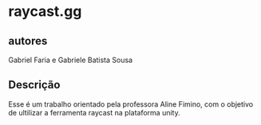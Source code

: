 # raycast.gg
## autores
Gabriel Faria e Gabriele Batista Sousa
## Descrição 
Esse é um trabalho orientado pela professora Aline Fimino, com o objetivo de ultilizar a ferramenta raycast na plataforma unity.
